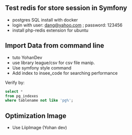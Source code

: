 ## Test redis for store session in Symfony
- postgres SQL install with docker
- login with user: dang@yahoo.com ; password: 123456
- install php-redis extension for ubuntu

## Import Data from command line
- tuto YohanDev
- use library league/csv for csv file manip.
- Use symfony style command
- Add index to insee_code for searching performance

Verify by:
```sql
select *
from pg_indexes
where tablename not like 'pg%';

```
## Optimization Image
- Use LiipImage (Yohan dev)